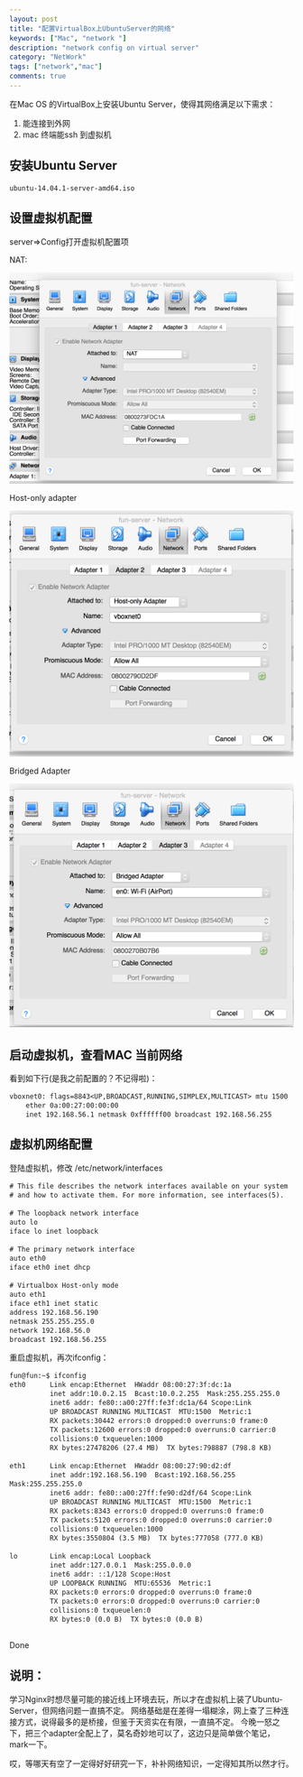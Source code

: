 ```yaml
---
layout: post
title: "配置VirtualBox上UbuntuServer的网络"
keywords: ["Mac", "network "]
description: "network config on virtual server"
category: "NetWork"
tags: ["network","mac"]
comments: true
---
```



在Mac OS 的VirtualBox上安装Ubuntu Server，使得其网络满足以下需求：

1. 能连接到外网
2. mac 终端能ssh 到虚拟机

## 安装Ubuntu Server

    ubuntu-14.04.1-server-amd64.iso 

## 设置虚拟机配置
server=>Config打开虚拟机配置项

NAT:

<img src="/images/adapter1.png" alt="NAT" title="nointerlace1.PNG" width="600" />


Host-only adapter

<img src="/images/adapter2.png" alt="NAT" title="Host-only adapter" width="600" />


Bridged Adapter

<img src="/images/adapter3.png" alt="NAT" title="Bridged Adapter" width="600" />


 
## 启动虚拟机，查看MAC 当前网络

看到如下行(是我之前配置的？不记得啦)：

```
vboxnet0: flags=8843<UP,BROADCAST,RUNNING,SIMPLEX,MULTICAST> mtu 1500
	ether 0a:00:27:00:00:00 
	inet 192.168.56.1 netmask 0xffffff00 broadcast 192.168.56.255
```

## 虚拟机网络配置

登陆虚拟机，修改
/etc/network/interfaces

```
# This file describes the network interfaces available on your system
# and how to activate them. For more information, see interfaces(5).

# The loopback network interface
auto lo
iface lo inet loopback

# The primary network interface
auto eth0
iface eth0 inet dhcp

# Virtualbox Host-only mode
auto eth1
iface eth1 inet static
address 192.168.56.190
netmask 255.255.255.0
network 192.168.56.0
broadcast 192.168.56.255
```

重启虚拟机，再次ifconfig：

```
fun@fun:~$ ifconfig
eth0      Link encap:Ethernet  HWaddr 08:00:27:3f:dc:1a  
          inet addr:10.0.2.15  Bcast:10.0.2.255  Mask:255.255.255.0
          inet6 addr: fe80::a00:27ff:fe3f:dc1a/64 Scope:Link
          UP BROADCAST RUNNING MULTICAST  MTU:1500  Metric:1
          RX packets:30442 errors:0 dropped:0 overruns:0 frame:0
          TX packets:12600 errors:0 dropped:0 overruns:0 carrier:0
          collisions:0 txqueuelen:1000 
          RX bytes:27478206 (27.4 MB)  TX bytes:798887 (798.8 KB)

eth1      Link encap:Ethernet  HWaddr 08:00:27:90:d2:df  
          inet addr:192.168.56.190  Bcast:192.168.56.255  Mask:255.255.255.0
          inet6 addr: fe80::a00:27ff:fe90:d2df/64 Scope:Link
          UP BROADCAST RUNNING MULTICAST  MTU:1500  Metric:1
          RX packets:8343 errors:0 dropped:0 overruns:0 frame:0
          TX packets:5120 errors:0 dropped:0 overruns:0 carrier:0
          collisions:0 txqueuelen:1000 
          RX bytes:3550804 (3.5 MB)  TX bytes:777058 (777.0 KB)

lo        Link encap:Local Loopback  
          inet addr:127.0.0.1  Mask:255.0.0.0
          inet6 addr: ::1/128 Scope:Host
          UP LOOPBACK RUNNING  MTU:65536  Metric:1
          RX packets:0 errors:0 dropped:0 overruns:0 frame:0
          TX packets:0 errors:0 dropped:0 overruns:0 carrier:0
          collisions:0 txqueuelen:0 
          RX bytes:0 (0.0 B)  TX bytes:0 (0.0 B)


```

Done

## 说明：

学习Nginx时想尽量可能的接近线上环境去玩，所以才在虚拟机上装了Ubuntu-Server，但网络问题一直搞不定。
网络基础是在差得一塌糊涂，网上查了三种连接方式，说得最多的是桥接，但鉴于天资实在有限，一直搞不定。
今晚一怒之下，把三个adapter全配上了，莫名奇妙地可以了，这边只是简单做个笔记，mark一下。

哎，等哪天有空了一定得好好研究一下，补补网络知识，一定得知其所以然才行。
